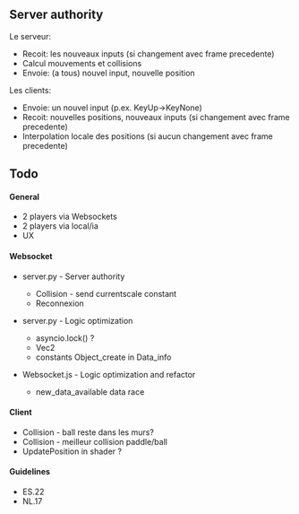 ## Server authority
Le serveur:
- Recoit: les nouveaux inputs (si changement avec frame precedente)
- Calcul mouvements et collisions
- Envoie: (a tous) nouvel input, nouvelle position
  
Les clients:
- Envoie: un nouvel input (p.ex. KeyUp->KeyNone)
- Recoit: nouvelles positions, nouveaux inputs (si changement avec frame precedente)
- Interpolation locale des positions (si aucun changement avec frame precedente)

## Todo
#### General
* 2 players via Websockets
* 2 players via local/ia
* UX 

#### Websocket
- server.py - Server authority
	- Collision - send currentscale constant
	- Reconnexion

- server.py - Logic optimization
	- asyncio.lock() ?
	- Vec2
	- constants Object_create in Data_info

- Websocket.js - Logic optimization and refactor
	- new_data_available data race

#### Client
- Collision - ball reste dans les murs?
- Collision - meilleur collision paddle/ball
- UpdatePosition in shader ?

#### Guidelines
- ES.22
- NL.17

